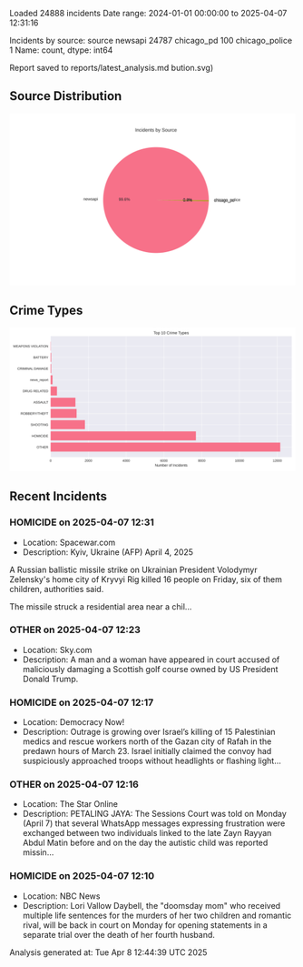 
Loaded 24888 incidents
Date range: 2024-01-01 00:00:00 to 2025-04-07 12:31:16

Incidents by source:
source
newsapi           24787
chicago_pd          100
chicago_police        1
Name: count, dtype: int64

Report saved to reports/latest_analysis.md
bution.svg)

## Source Distribution
![Source Distribution](images/source_distribution.svg)

## Crime Types
![Crime Types](images/crime_types.svg)

## Recent Incidents

### HOMICIDE on 2025-04-07 12:31
- Location: Spacewar.com
- Description: Kyiv, Ukraine (AFP) April 4, 2025


 A Russian ballistic missile strike on Ukrainian President Volodymyr Zelensky's home city of Kryvyi Rig killed 16 people on Friday, six of them children, authorities said. 

The missile struck a residential area near a chil…


### OTHER on 2025-04-07 12:23
- Location: Sky.com
- Description: A man and a woman have appeared in court accused of maliciously damaging a Scottish golf course owned by US President Donald Trump.


### HOMICIDE on 2025-04-07 12:17
- Location: Democracy Now!
- Description: Outrage is growing over Israel’s killing of 15 Palestinian medics and rescue workers north of the Gazan city of Rafah in the predawn hours of March 23. Israel initially claimed the convoy had suspiciously approached troops without headlights or flashing light…


### OTHER on 2025-04-07 12:16
- Location: The Star Online
- Description: PETALING JAYA: The Sessions Court was told on Monday (April 7) that several WhatsApp messages expressing frustration were exchanged between two individuals linked to the late Zayn Rayyan Abdul Matin before and on the day the autistic child was reported missin…


### HOMICIDE on 2025-04-07 12:10
- Location: NBC News
- Description: Lori Vallow Daybell, the "doomsday mom" who received multiple life sentences for the murders of her two children and romantic rival, will be back in court on Monday for opening statements in a separate trial over the death of her fourth husband.

Analysis generated at: Tue Apr  8 12:44:39 UTC 2025

